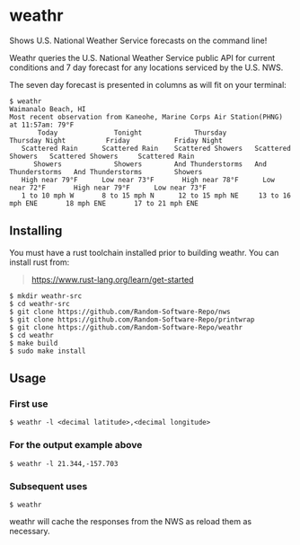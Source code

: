 # weathr
Shows U.S. National Weather Service forecasts on the command line!

Weathr queries the U.S. National Weather Service public API for current 
conditions and 7 day forecast for any locations serviced by the U.S. NWS.

The seven day forecast is presented in columns as will fit on your terminal:
```
$ weathr
Waimanalo Beach, HI
Most recent observation from Kaneohe, Marine Corps Air Station(PHNG) at 11:57am: 79°F
       Today              Tonight             Thursday         Thursday Night          Friday           Friday Night
   Scattered Rain      Scattered Rain    Scattered Showers   Scattered Showers   Scattered Showers     Scattered Rain
      Showers             Showers        And Thunderstorms   And Thunderstorms   And Thunderstorms        Showers
   High near 79°F      Low near 73°F       High near 78°F      Low near 72°F       High near 79°F      Low near 73°F
   1 to 10 mph W       8 to 15 mph N      12 to 15 mph NE     13 to 16 mph ENE       18 mph ENE       17 to 21 mph ENE
```

## Installing

You must have a rust toolchain installed prior to building weathr. You can install rust from:

> https://www.rust-lang.org/learn/get-started

```
$ mkdir weathr-src
$ cd weathr-src
$ git clone https://github.com/Random-Software-Repo/nws
$ git clone https://github.com/Random-Software-Repo/printwrap
$ git clone https://github.com/Random-Software-Repo/weathr
$ cd weathr
$ make build
$ sudo make install
```

## Usage

### First use

```
$ weathr -l <decimal latitude>,<decimal longitude>
```
### For the output example above

```
$ weathr -l 21.344,-157.703
```


### Subsequent uses

```
$ weathr
```

weathr will cache the responses from the NWS as reload them as necessary.

